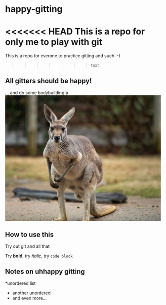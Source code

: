 # happy-gitting
<<<<<<< HEAD
This is a repo for **only me** to play with git
=======
This is a repo for everone to practice gitting and such :-)
>>>>>>> text
## All gitters should be **happy!**

... and do some bodybuilding!a
![kangaroo w/football](new_kangaroo.jpg)
## How to use this

Try out git and all that

Try **bold**, try _italic_, try `code block`

## Notes on uhhappy gitting

*unordered list
- another unordered
- and even more...
